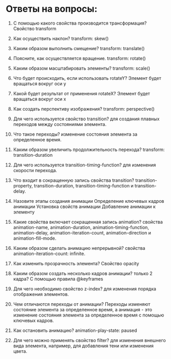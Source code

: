 # Ответы на вопросы:

1. С помощью какого свойства производится трансформация?
Свойство transform

3. Как осуществить наклон? 
transform: skew()

5. Каким образом выполнить смещение? 
transform: translate()

7. Поясните, как осуществляется вращение. 
transform: rotate()

9. Каким образом масштабировать элементы? 
transform: scale()

10. Что будет происходить, если использовать rotateY? 
Элемент будет вращаться вокруг оси y

11. Какой будет результат от применения rotateX? 
Элемент будет вращаться вокруг оси x

12. Как создать перспективу изображения? 
transform: perspective()

13. Для чего используется свойство transition? 
для создания плавных переходов между состояниями элемента.

14. Что такое переходы? 
изменение состояния элемента за определенное время.

15. Каким образом увеличить продолжительность перехода? 
transform: transition-duration

16. Для чего используется transition-timing-function? 
для изменения скорости перехода.

17. Что входит в сокращенную запись свойства transition? 
transition-property, transition-duration, transition-timing-function и transition-delay.

18. Назовите этапы создания анимации 
Определение ключевых кадров анимации
Установка свойств анимации
Добавление анимации к элементу

19. Какие свойства включает сокращенная запись animation? 
свойства animation-name, animation-duration, animation-timing-function, animation-delay, animation-iteration-count, animation-direction и animation-fill-mode.

20. Каким образом сделать анимацию непрерывной? 
свойства animation-iteration-count: infinite.

21. Как изменить прозрачность элемента? 
Свойство opacity 
22. Каким образом создать несколько кадров анимации? только 2 кадра?
С помощью правила @keyframes 
23. Для чего необходимо свойство z-index? 
для изменения порядка отображения элементов.
24. Чем отличаются переходы от анимации? 
Переходы изменяют состояние элемента за определенное время, а анимация - это изменение состояния элемента за определенное время с помощью ключевых кадров.
25. Как остановить анимацию? 
animation-play-state: paused
26. Для чего можно применять свойство filter? 
для изменения внешнего вида элемента, например, для добавления тени или изменения цвета.
